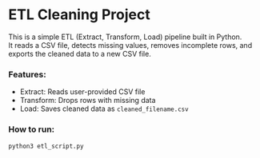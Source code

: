 # ETL Cleaning Project

This is a simple ETL (Extract, Transform, Load) pipeline built in Python.  
It reads a CSV file, detects missing values, removes incomplete rows, and exports the cleaned data to a new CSV file.

### Features:
- Extract: Reads user-provided CSV file
- Transform: Drops rows with missing data
- Load: Saves cleaned data as `cleaned_filename.csv`

### How to run:
```bash
python3 etl_script.py
